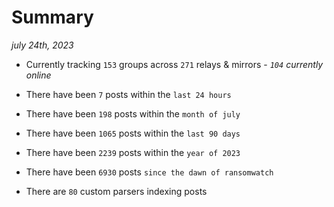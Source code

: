 
# Summary
_july 24th, 2023_

- Currently tracking `153` groups across `271` relays & mirrors - _`104` currently online_

- There have been `7` posts within the `last 24 hours`

- There have been `198` posts within the `month of july`

- There have been `1065` posts within the `last 90 days`

- There have been `2239` posts within the `year of 2023`

- There have been `6930` posts `since the dawn of ransomwatch`

- There are `80` custom parsers indexing posts
